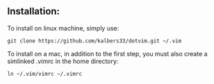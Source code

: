 
Installation:
-------------

To install on linux machine, simply use:
```
git clone https://github.com/kalbers33/dotvim.git ~/.vim
```

To install on a mac, in addition to the first step, you must also create a simlinked .vimrc in the home directory:
```
ln ~/.vim/vimrc ~/.vimrc
```
